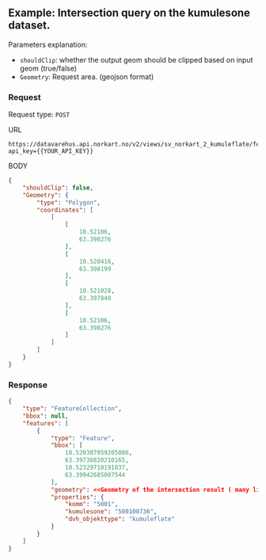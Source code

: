 ## Example: Intersection query on the kumulesone dataset. 

Parameters explanation:
* ```shouldClip```: whether the output geom should be clipped based on input geom (true/false)
* ```Geometry```: Request area. (geojson format)

### Request
Request type: ```POST```

URL
```
https://datavarehus.api.norkart.no/v2/views/sv_norkart_2_kumuleflate/features/intersectionquery?api_key={{YOUR_API_KEY}}
```
BODY
```json
{
    "shouldClip": false,
    "Geometry": {
        "type": "Polygon",
        "coordinates": [
            [
                [
                    10.52106,
                    63.398276
                ],
                [
                    10.520416,
                    63.398199
                ],
                [
                    10.521028,
                    63.397848
                ],
                [
                    10.52106,
                    63.398276
                ]
            ]
        ]
    }
}
```

### Response

```json
{
    "type": "FeatureCollection",
    "bbox": null,
    "features": [
        {
            "type": "Feature",
            "bbox": [
                10.520307059205086,
                63.39736820210165,
                10.52329710191037,
                63.39942685007544
            ],
            "geometry": <<Geometry of the intersection result ( many lines )>>,
            "properties": {
                "komm": "5001",
                "kumulesone": "500100736",
                "dvh_objekttype": "kumuleflate"
            }
        }
    ]
}
```
